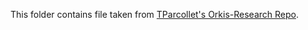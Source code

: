 This folder contains file taken from [TParcollet's Orkis-Research Repo](https://github.com/Orkis-Research/Pytorch-Quaternion-Neural-Networks.git).
